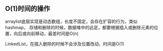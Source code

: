 ## O(1)时间的操作
arraylist底层实现是动态数组，长度不固定，会存在扩容的行为，类似hashmap，
存储和删除的时候，数据堆中的远足，都要根据插入或删除元素的位置，向后或向前移动，最差时间是O(n)

LinkedList，在插入删除的时候不会涉及位置改动，时间是O(1)